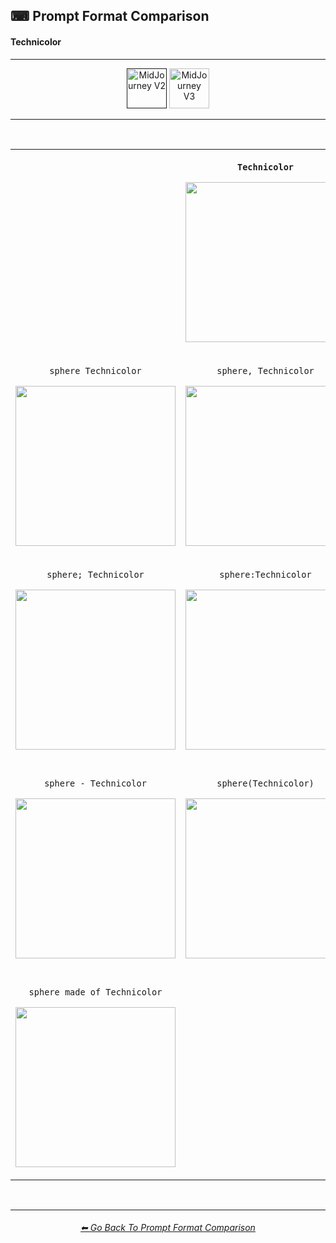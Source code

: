 <h2>⌨ Prompt Format Comparison</h2>
<h4>Technicolor</h4>

<hr><!--------------->

<div align="center">

[<img src="https://github.com/willwulfken/MidJourney-Styles-and-Keywords-Reference/blob/main/Images/Repo_Parts/WEBP/Buttons/Version_Buttons/button_version_V2_active.webp?raw=true" alt="MidJourney V2" height="64" />]()
[<img src="https://github.com/willwulfken/MidJourney-Styles-and-Keywords-Reference/blob/main/Images/Repo_Parts/WEBP/Buttons/Version_Buttons/button_version_V3_inactive.webp?raw=true" alt="MidJourney V3" height="64" />](https://github.com/willwulfken/MidJourney-Styles-and-Keywords-Reference/blob/main/Pages/MJ_V3/Comparison_Pages/Prompt_Writing/Prompt_Format_Comparison_Subpages/Technicolor.md)

</div>

<hr>
<br>

<div align="center">

<table>
	<tr align=center valign=middle>
		<th>
			<br>
		</th>
		<th>
			<p><code>Technicolor</code></p><p><img src="https://github.com/willwulfken/MidJourney-Styles-and-Keywords/blob/main/Images/MJ_V2/Comparison_Page_Images/Prompt_Format_Comparison/Technicolor.png?raw=true" width="256" /></p>
		</th>
		<th>
			<br>
		</th>
	</tr>
	<tr align=center valign=middle>
		<td>
			<p><code>sphere Technicolor</code></p><p><img src="https://github.com/willwulfken/MidJourney-Styles-and-Keywords/blob/main/Images/MJ_V2/Comparison_Page_Images/Prompt_Format_Comparison/sphere_Technicolor.png?raw=true" width="256" /></p>
		</td>
		<td>
			<p><code>sphere, Technicolor</code></p><p><img src="https://github.com/willwulfken/MidJourney-Styles-and-Keywords/blob/main/Images/MJ_V2/Comparison_Page_Images/Prompt_Format_Comparison/sphere-Technicolor.png?raw=true" width="256" /></p>
		</td>
		<td>
			<p><code>Technicolor sphere</code></p><p><img src="https://github.com/willwulfken/MidJourney-Styles-and-Keywords/blob/main/Images/MJ_V2/Comparison_Page_Images/Prompt_Format_Comparison/Technicolor_sphere.png?raw=true" width="256" /></p>
		</td>
	</tr>
	<tr align=center valign=middle>
		<td>
			<p><code>sphere; Technicolor</code></p><p><img src="https://github.com/willwulfken/MidJourney-Styles-and-Keywords/blob/main/Images/MJ_V2/Comparison_Page_Images/Prompt_Format_Comparison/sphere-semicolon-Technicolor.png?raw=true" width="256" /></p>
		</td>
		<td>
			<p><code>sphere:Technicolor</code></p><p><img src="https://github.com/willwulfken/MidJourney-Styles-and-Keywords/blob/main/Images/MJ_V2/Comparison_Page_Images/Prompt_Format_Comparison/sphere-colon-Technicolor.png?raw=true" width="256" /></p>
		</td>
		<td>
			<p><code>sphere::Technicolor</code></p><p><img src="https://github.com/willwulfken/MidJourney-Styles-and-Keywords-Reference/blob/main/Images/MJ_V2/Comparison_Page_Images/Prompt_Format_Comparison/sphere-double_colon-Technicolor.png?raw=true" width="256" /></p>
		</td>
	</tr>
	<tr align=center valign=middle>
		<td>
			<p><code>sphere - Technicolor</code></p><p><img src="https://github.com/willwulfken/MidJourney-Styles-and-Keywords/blob/main/Images/MJ_V2/Comparison_Page_Images/Prompt_Format_Comparison/sphere_-_Technicolor.png?raw=true" width="256" /></p>
		</td>
		<td>
			<p><code>sphere(Technicolor)</code></p><p><img src="https://github.com/willwulfken/MidJourney-Styles-and-Keywords/blob/main/Images/MJ_V2/Comparison_Page_Images/Prompt_Format_Comparison/sphere(Technicolor).png?raw=true" width="256" /></p>
		</td>
		<td>
			<p><code>sphere in the style of Technicolor</code></p><p><img src="https://github.com/willwulfken/MidJourney-Styles-and-Keywords/blob/main/Images/MJ_V2/Comparison_Page_Images/Prompt_Format_Comparison/sphere_in_the_style_of_Technicolor.png?raw=true" width="256" /></p>
		</td>
	</tr>
	<tr align=center valign=middle>
		<td>
			<p><code>sphere made of Technicolor</code></p><p><img src="https://github.com/willwulfken/MidJourney-Styles-and-Keywords/blob/main/Images/MJ_V2/Comparison_Page_Images/Prompt_Format_Comparison/sphere_made_of_Technicolor.png?raw=true" width="256" /></p>
		</td>
		<td>
			<br>
		</td>
		<td>
			<p><code>Technicolor of a sphere</code></p><p><img src="https://github.com/willwulfken/MidJourney-Styles-and-Keywords/blob/main/Images/MJ_V2/Comparison_Page_Images/Prompt_Format_Comparison/Technicolor_of_a_sphere.png?raw=true" width="256" /></p>
		</td>
</table>

</div>

<br>


<hr><!--------------->
<div align="center">
<h6><a href="https://github.com/willwulfken/MidJourney-Styles-and-Keywords-Reference/blob/main/Pages/MJ_V2/Comparison_Pages/Prompt_Writing/Prompt_Format_Comparison.md">⬅ Go Back To Prompt Format Comparison</a></h6>
</div>